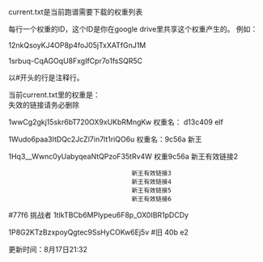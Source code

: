 
current.txt是当前跑谱需要下载的权重列表

每行一个权重的ID，这个ID是你在google drive里共享这个权重产生的。
例如：

12nkQsoyKJ4OP8p4foJ05jTxXATfGnJ1M

1srbuq-CqAGOqU8FxgIfCpr7o1fsSQR5C

以#开头的行是注释行。

当前current.txt里的权重是：   
失效的链接请务必删除

1wwCg2gkj15skr6bT720OX9xUKbRMngKw                权重名： d13c409  elf

1Wudo6paa3ItDQc2JcZl7in7lt1riQO6u             权重名：9c56a 新王 


1Hq3__Wwnc0yUabyqeaNtQPzoF35tRv4W                   权重9c56a 新王有效链接2


                                      新王有效链接3
                                      新王有效链接4
                                      新王有效链接5
                                      新王有效链接6
                                     

#77f6 挑战者
1tIkTBCb6MPlypeu6F8p_OX0IBR1pDCDy

1P8G2KTzBzxpoyQgtec9SsHyCOKw6Ej5v      #旧 40b e2

更新时间：8月17日21:32

